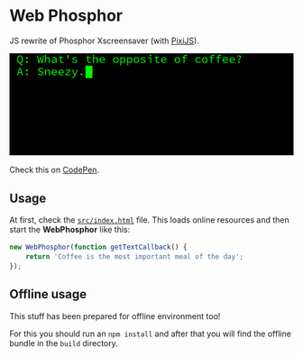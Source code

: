 # Web Phosphor
JS rewrite of Phosphor Xscreensaver (with [PixiJS](http://www.pixijs.com/)).

![screenshot1](docs/screenshots/screenshot1.png)

Check this on [CodePen](https://codepen.io/andras-tim/pen/JLZaNa/).


## Usage

At first, check the [`src/index.html`](src/index.html) file. This loads online resources and then start the
**WebPhosphor** like this:

``` js
new WebPhosphor(function getTextCallback() {
    return 'Coffee is the most important meal of the day';
});
```


## Offline usage

This stuff has been prepared for offline environment too!

For this you should run an `npm install` and after that you will
find the offline bundle in the `build` directory.

